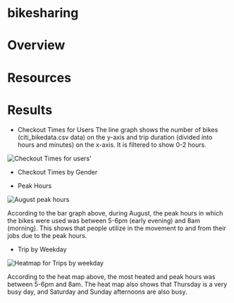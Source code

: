# bikesharing
# Overview
# Resources
# Results
* Checkout Times for Users
The line graph shows the number of bikes (citi_bikedata.csv data) on the y-axis and trip duration (divided into hours and minutes) on the x-axis. It is filtered to show 0-2 hours.

![Checkout Times for users'](https://user-images.githubusercontent.com/104453593/184048587-f1f4462d-f1a2-4909-9d21-e52b1d1fa1a7.PNG)

* Checkout Times by Gender


* Peak Hours

![August peak hours](https://user-images.githubusercontent.com/104453593/184046682-6e34e997-0543-4c8b-acf5-336bcae9fefc.PNG)

According to the bar graph above, during August, the peak hours in which the bikes were used was between 5-6pm (early evening) and 8am (morning). This shows that people utilize in the movement to and from their jobs due to the peak hours. 

* Trip by Weekday

![Heatmap for Trips by weekday](https://user-images.githubusercontent.com/104453593/184047397-4eabed57-2e8e-4ce2-8b98-cec267894e36.PNG)

According to the heat map above, the most heated and peak hours was between 5-6pm and 8am. The heat map also shows that Thursday is a very busy day, and Saturday and Sunday afternoons are also busy.
